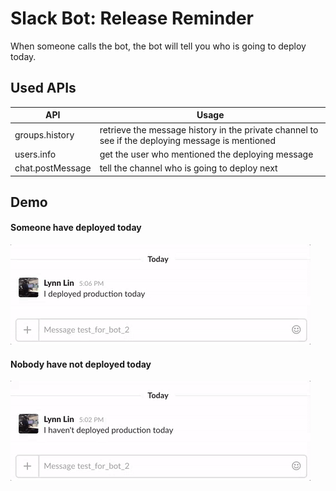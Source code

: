 # Slack Bot: Release Reminder

When someone calls the bot, the bot will tell you who is going to deploy today.

## Used APIs

| API | Usage |
| --- | ----- |
| groups.history | retrieve the message history in the private channel to see if the deploying message is mentioned |
| users.info | get the user who mentioned the deploying message |
| chat.postMessage | tell the channel who is going to deploy next |

## Demo

#### Someone have deployed today

![deployed-already](deployed-already.gif)

#### Nobody have not deployed today

![going-to-deploy](going-to-deploy.gif)

